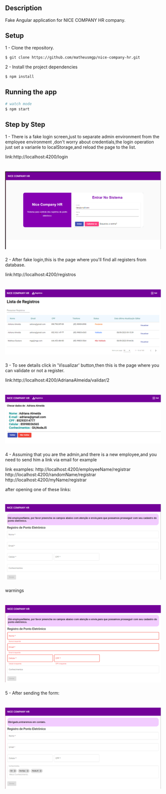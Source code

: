 ## Description

Fake Angular application for NICE COMPANY HR company.

## Setup

1 - Clone the repository.

```bash
$ git clone https://github.com/matheusmgp/nice-company-hr.git
```
2 - Install the project dependencies

```bash
$ npm install
```
## Running the app

```bash
# watch mode
$ npm start
```

## Step by Step

1 - There is a fake login screen,just to separate admin environment from the employee environment
,don't worry about credentials,the login operation just set a varianle to localStorage,and reload the page to the list.

link:http://localhost:4200/login

<h1>
<img src="./src/assets/login_screen.png"/>
</h1>


2 - After fake login,this is the page where you'll find all registers from database.

link:http://localhost:4200/registros

<h1>
<img src="./src/assets/lista_1.png"/>
</h1>
3 - To see details click in 'Visualizar' button,then this is the page where you can validate or not a register.

link:http://localhost:4200/AdrianaAlmeida/validar/2

<h1>
<img src="./src/assets/detalhe.png"/>
</h1>

4 - Assuming that you are the admin,and there is a new employee,and you need to send him a link via email for example

link examples:
http://localhost:4200/employeeName/registrar
http://localhost:4200/randomName/registrar
http://localhost:4200/myName/registrar

after opening one of these links:

<h1>
<img src="./src/assets/registrar_screen.png"/>
</h1>

warnings

<h1>
<img src="./src/assets/registrar_screen_warns.png"/>
</h1>

5 - After sending the form:

<h1>
<img src="./src/assets/registrar_screen_2.png"/>
</h1>
